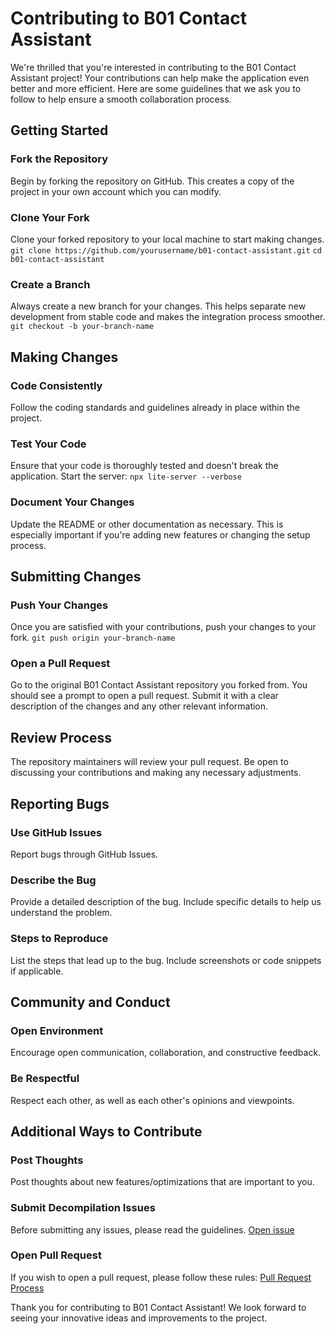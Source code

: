 # Contributing to B01 Contact Assistant

We're thrilled that you're interested in contributing to the B01 Contact Assistant project! Your contributions can help make the application even better and more efficient. Here are some guidelines that we ask you to follow to help ensure a smooth collaboration process.

## Getting Started

### Fork the Repository
Begin by forking the repository on GitHub. This creates a copy of the project in your own account which you can modify.

### Clone Your Fork
Clone your forked repository to your local machine to start making changes.
`git clone https://github.com/yourusername/b01-contact-assistant.git`
`cd b01-contact-assistant`


### Create a Branch
Always create a new branch for your changes. This helps separate new development from stable code and makes the integration process smoother.
`git checkout -b your-branch-name`


## Making Changes

### Code Consistently
Follow the coding standards and guidelines already in place within the project.

### Test Your Code
Ensure that your code is thoroughly tested and doesn't break the application. Start the server:
`npx lite-server --verbose`


### Document Your Changes
Update the README or other documentation as necessary. This is especially important if you're adding new features or changing the setup process.

## Submitting Changes

### Push Your Changes
Once you are satisfied with your contributions, push your changes to your fork.
`git push origin your-branch-name`


### Open a Pull Request
Go to the original B01 Contact Assistant repository you forked from. You should see a prompt to open a pull request. Submit it with a clear description of the changes and any other relevant information.

## Review Process
The repository maintainers will review your pull request. Be open to discussing your contributions and making any necessary adjustments.

## Reporting Bugs

### Use GitHub Issues
Report bugs through GitHub Issues.

### Describe the Bug
Provide a detailed description of the bug. Include specific details to help us understand the problem.

### Steps to Reproduce
List the steps that lead up to the bug. Include screenshots or code snippets if applicable.

## Community and Conduct

### Open Environment
Encourage open communication, collaboration, and constructive feedback.

### Be Respectful
Respect each other, as well as each other's opinions and viewpoints.

## Additional Ways to Contribute

### Post Thoughts
Post thoughts about new features/optimizations that are important to you.

### Submit Decompilation Issues
Before submitting any issues, please read the guidelines. [Open issue](#)

### Open Pull Request
If you wish to open a pull request, please follow these rules: [Pull Request Process](#)

Thank you for contributing to B01 Contact Assistant! We look forward to seeing your innovative ideas and improvements to the project.
